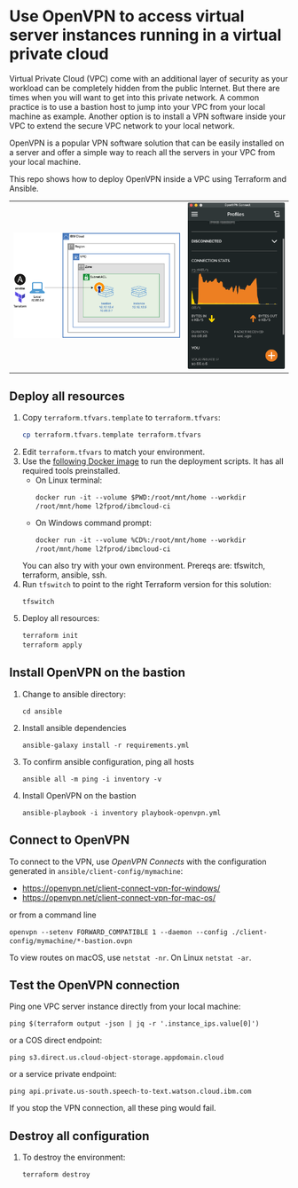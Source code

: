# Use OpenVPN to access virtual server instances running in a virtual private cloud

Virtual Private Cloud (VPC) come with an additional layer of security as your workload can be completely hidden from the public Internet. But there are times when you will want to get into this private network. A common practice is to use a bastion host to jump into your VPC from your local machine as example. Another option is to install a VPN software inside your VPC to extend the secure VPC network to your local network.

OpenVPN is a popular VPN software solution that can be easily installed on a server and offer a simple way to reach all the servers in your VPC from your local machine.

This repo shows how to deploy OpenVPN inside a VPC using Terraform and Ansible.

<table cellspacing="10" border="0">
  <tr>
    <td>
      <img src="./architecture.png" />
    </td>
    <td>
      <img src="./openvpn.png" />
    </td>
  </tr>
</table>

## Deploy all resources

1. Copy `terraform.tfvars.template` to `terraform.tfvars`:
   ```sh
   cp terraform.tfvars.template terraform.tfvars
   ```
1. Edit `terraform.tfvars` to match your environment.
1. Use the [following Docker image](https://github.com/l2fprod/ibmcloud-ci) to run the deployment scripts. It has all required tools preinstalled.
   * On Linux terminal:
      ```
      docker run -it --volume $PWD:/root/mnt/home --workdir /root/mnt/home l2fprod/ibmcloud-ci
      ```
   * On Windows command prompt:
      ```
      docker run -it --volume %CD%:/root/mnt/home --workdir /root/mnt/home l2fprod/ibmcloud-ci
      ```
   You can also try with your own environment. Prereqs are: tfswitch, terraform, ansible, ssh.
1. Run `tfswitch` to point to the right Terraform version for this solution:
   ```
   tfswitch
   ```
1. Deploy all resources:
   ```sh
   terraform init
   terraform apply
   ```

## Install OpenVPN on the bastion

1. Change to ansible directory:
   ```
   cd ansible
   ```
1. Install ansible dependencies
   ```
   ansible-galaxy install -r requirements.yml
   ```
1. To confirm ansible configuration, ping all hosts
   ```
   ansible all -m ping -i inventory -v
   ```
1. Install OpenVPN on the bastion
   ```
   ansible-playbook -i inventory playbook-openvpn.yml
   ```

## Connect to OpenVPN

To connect to the VPN, use _OpenVPN Connects_ with the configuration generated in `ansible/client-config/mymachine`:
- https://openvpn.net/client-connect-vpn-for-windows/
- https://openvpn.net/client-connect-vpn-for-mac-os/

or from a command line
   ```
   openvpn --setenv FORWARD_COMPATIBLE 1 --daemon --config ./client-config/mymachine/*-bastion.ovpn
   ```

To view routes on macOS, use `netstat -nr`. On Linux `netstat -ar`.

## Test the OpenVPN connection

Ping one VPC server instance directly from your local machine:
```
ping $(terraform output -json | jq -r '.instance_ips.value[0]')
```

or a COS direct endpoint:
```
ping s3.direct.us.cloud-object-storage.appdomain.cloud
```

or a service private endpoint:
```
ping api.private.us-south.speech-to-text.watson.cloud.ibm.com
```

If you stop the VPN connection, all these ping would fail.

## Destroy all configuration

1. To destroy the environment:
   ```sh
   terraform destroy
   ```
